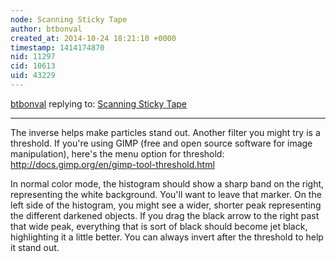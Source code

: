 ```yaml
---
node: Scanning Sticky Tape
author: btbonval
created_at: 2014-10-24 18:21:10 +0000
timestamp: 1414174870
nid: 11297
cid: 10613
uid: 43229
---
```




[btbonval](../profile/btbonval) replying to: [Scanning Sticky Tape](../notes/amysoyka/10-24-2014/scanning-sticky-tape)

----
The inverse helps make particles stand out. Another filter you might try is a threshold. If you're using GIMP (free and open source software for image manipulation), here's the menu option for threshold:
http://docs.gimp.org/en/gimp-tool-threshold.html

In normal color mode, the histogram should show a sharp band on the right, representing the white background. You'll want to leave that marker. On the left side of the histogram, you might see a wider, shorter peak representing the different darkened objects. If you drag the black arrow to the right past that wide peak, everything that is sort of black should become jet black, highlighting it a little better. You can always invert after the threshold to help it stand out.